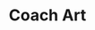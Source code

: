 ---
title: "Coach Art"
role: "UI Designer"
duration: "8 weeks"
tools: "Figma"
team: "Christine Han (Designer)"
year: 2023 - 2024

featured: true
published: true
layout: project
permalink: /work/coach-art

logo: "assets/sllogo.svg"
image: "assets/postimages/test.jpg"
image-alt: Test image
bg-image: "assets/postimages/test.jpg"
tags: ["ui design"]
description: Designed UI/UX and developed brand identity for Brallium's ecommerce site, highlighting sustainability and gender-neutrality, in an 8-week project with a 2-person design team.

sections:
  - id: "overview"
    title: "Overview"
  - id: "visual-identity"
    title: "Visual Identity"
  - id: "results"
    title: "Results"
  - id: "conclusion"
    title: "Conclusion"
---